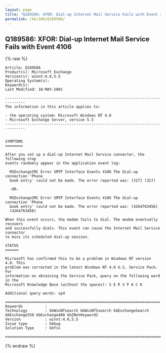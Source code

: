 ```yaml
---
layout: page
title: "Q189586: XFOR: Dial-up Internet Mail Service Fails with Event 4106"
permalink: /kb/189/Q189586/
---
```


## Q189586: XFOR: Dial-up Internet Mail Service Fails with Event 4106

{% raw %}

	Article: Q189586
	Product(s): Microsoft Exchange
	Version(s): winnt:4.0,5.5
	Operating System(s): 
	Keyword(s): 
	Last Modified: 18-MAY-2001
	
	-------------------------------------------------------------------------------
	The information in this article applies to:
	
	- the operating system: Microsoft Windows NT 4.0 
	- Microsoft Exchange Server, version 5.5 
	-------------------------------------------------------------------------------
	
	
	SYMPTOMS
	========
	
	After you set up a dial-up Internet Mail Service connector, the following stop
	events randomly appear in the application event log:
	
	  MSExchangeIMC Error SMTP Interface Events 4106 The Dial-up connection 'Phone
	  book entry' could not be made. The error reported was: [317] (317)
	
	  -OR-
	
	  MSExchangeIMC Error SMTP Interface Events 4106 The dial-up connection 'Phone
	  book entry' could not be made. The error reported was: [4264763456]
	  (4264763456)
	
	When this event occurs, the modem fails to dial. The modem eventually recovers
	and successfully dials. This event can cause the Internet Mail Service connector
	to miss its scheduled dial-up session.
	
	STATUS
	======
	
	Microsoft has confirmed this to be a problem in Windows NT version 4.0. This
	problem was corrected in the latest Windows NT 4.0 U.S. Service Pack. For
	information on obtaining the Service Pack, query on the following word in the
	Microsoft Knowledge Base (without the spaces): S E R V P A C K
	
	Additional query words: sp4
	
	======================================================================
	Keywords          :  
	Technology        : kbWinNTsearch kbWinNTSsearch kbExchangeSearch kbExchange550 kbExchange400 kbZNotKeyword2
	Version           : winnt:4.0,5.5
	Issue type        : kbbug
	Solution Type     : kbfix
	
	=============================================================================
	

{% endraw %}
